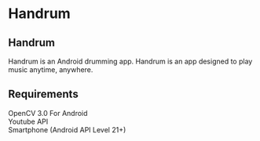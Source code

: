 # Handrum

## Handrum

Handrum is an Android drumming app. Handrum is an app designed to play music anytime, anywhere.  


## Requirements

OpenCV 3.0 For Android  
Youtube API  
Smartphone \(Android API Level 21+\)  




